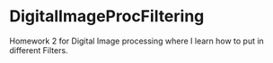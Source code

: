 # DigitalImageProcFiltering
Homework 2 for Digital Image processing where I learn how to put in different Filters.
